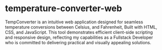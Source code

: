 # temperature-converter-web
TempConverter is an intuitive web application designed for seamless temperature conversions between Celsius, and Fahrenheit, Built with HTML, CSS, and JavaScript. This tool demonstrates efficient client-side scripting and responsive design, reflecting my capabilities as a Fullstack Developer who is committed to delivering practical and visually appealing solutions.
